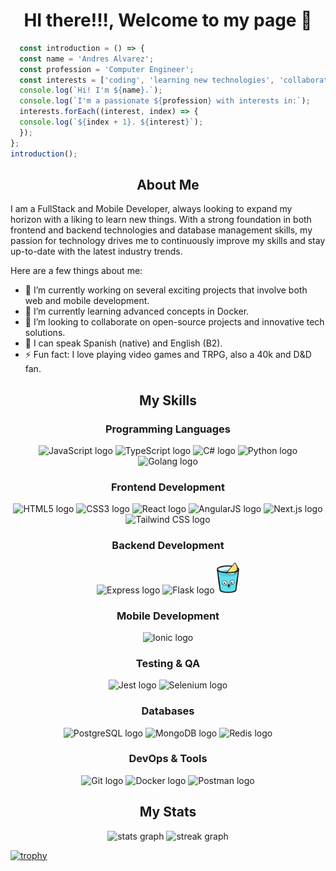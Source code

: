 <div >
  <h1 align="center">HI there!!!, Welcome to my page 👋 </h1>
  
  ```javascript
    const introduction = () => {
    const name = 'Andres Alvarez';
    const profession = 'Computer Engineer';
    const interests = ['coding', 'learning new technologies', 'collaborating on projects'];
    console.log(`Hi! I'm ${name}.`);
    console.log(`I'm a passionate ${profession} with interests in:`);
    interests.forEach((interest, index) => {
    console.log(`${index + 1}. ${interest}`);
    });
  };
  introduction();
```
</div>

<section>
  <h1 align="center">About Me</h1>
  <div>
    <p>I am a FullStack and Mobile Developer, always looking to expand my horizon with a liking to learn new things. With a strong foundation in both frontend and backend technologies and database management skills, my passion for technology drives me to continuously improve my skills and stay up-to-date with the latest industry trends.</p>
    <p>Here are a few things about me:</p>
    <ul>
      <li>🔬 I’m currently working on several exciting projects that involve both web and mobile development.</li>
      <li>🌱 I’m currently learning advanced concepts in Docker.</li>
      <li>👯️ I’m looking to collaborate on open-source projects and innovative tech solutions.</li>
      <li>💬 I can speak Spanish (native) and English (B2).</li>
      <li>⚡ Fun fact: I love playing video games and TRPG, also a 40k and D&D fan.</li>
    </ul>
  </div>
</section>

<section>
  <div align="center">
    <h2>My Skills</h2>
  </div>
  <h3 align="center">Programming Languages</h3>
  <div align="center">
    <img src="https://cdn.jsdelivr.net/gh/devicons/devicon/icons/javascript/javascript-plain.svg" height="50" alt="JavaScript logo" />
    <img src="https://cdn.jsdelivr.net/gh/devicons/devicon/icons/typescript/typescript-plain.svg" height="50" alt="TypeScript logo" />
    <img src="https://cdn.jsdelivr.net/gh/devicons/devicon/icons/csharp/csharp-plain.svg" height="50" alt="C# logo" />
    <img src="https://cdn.jsdelivr.net/gh/devicons/devicon/icons/python/python-original-wordmark.svg" height="50" alt="Python logo" />
    <img src="https://cdn.jsdelivr.net/gh/devicons/devicon/icons/go/go-original-wordmark.svg" height="50" alt="Golang logo" />
  </div>
  <h3 align="center">Frontend Development</h3>
  <div align="center">
    <img src="https://cdn.jsdelivr.net/gh/devicons/devicon/icons/html5/html5-plain-wordmark.svg" height="50" alt="HTML5 logo" />
    <img src="https://cdn.jsdelivr.net/gh/devicons/devicon/icons/css3/css3-plain-wordmark.svg" height="50" alt="CSS3 logo" />
    <img src="https://cdn.jsdelivr.net/gh/devicons/devicon/icons/react/react-original-wordmark.svg" height="50" alt="React logo" />
    <img src="https://cdn.jsdelivr.net/gh/devicons/devicon/icons/angularjs/angularjs-original.svg" height="50" alt="AngularJS logo" />
    <img src="https://cdn.jsdelivr.net/gh/devicons/devicon/icons/nextjs/nextjs-original.svg" height="50" alt="Next.js logo" />
    <img src="https://cdn.jsdelivr.net/gh/devicons/devicon/icons/tailwindcss/tailwindcss-original.svg" height="50" alt="Tailwind CSS logo" />
  </div>
  <h3 align="center">Backend Development</h3>
  <div align="center">
    <img src="https://cdn.jsdelivr.net/gh/devicons/devicon/icons/express/express-original.svg" height="50" alt="Express logo" />
    <img src="https://cdn.jsdelivr.net/gh/devicons/devicon/icons/flask/flask-original.svg" height="50" alt="Flask logo" />
    <img src="https://raw.githubusercontent.com/gin-gonic/logo/master/color.png" height="50" alt="Gin logo" />
  </div>
  <h3 align="center">Mobile Development</h3>
  <div align="center">
    <img src="https://cdn.jsdelivr.net/gh/devicons/devicon/icons/ionic/ionic-original-wordmark.svg" height="50" alt="Ionic logo" />
  </div>
  <h3 align="center">Testing & QA</h3>
  <div align="center">
    <img src="https://cdn.jsdelivr.net/gh/devicons/devicon/icons/jest/jest-plain.svg" height="50" alt="Jest logo" />
    <img src="https://cdn.jsdelivr.net/gh/devicons/devicon/icons/selenium/selenium-original.svg" height="50" alt="Selenium logo" />
  </div>
  <h3 align="center">Databases</h3>
  <div align="center">
    <img src="https://cdn.jsdelivr.net/gh/devicons/devicon/icons/postgresql/postgresql-original-wordmark.svg" height="50" alt="PostgreSQL logo" />
    <img src="https://cdn.jsdelivr.net/gh/devicons/devicon/icons/mongodb/mongodb-original-wordmark.svg" height="50" alt="MongoDB logo" />
    <img src="https://cdn.jsdelivr.net/gh/devicons/devicon/icons/redis/redis-original-wordmark.svg" height="50" alt="Redis logo" />
  </div>
  <h3 align="center">DevOps & Tools</h3>
  <div align="center">
    <img src="https://cdn.jsdelivr.net/gh/devicons/devicon/icons/git/git-original.svg" height="50" alt="Git logo" />
    <img src="https://cdn.jsdelivr.net/gh/devicons/devicon/icons/docker/docker-plain-wordmark.svg" height="50" alt="Docker logo" />
    <img src="https://cdn.jsdelivr.net/gh/devicons/devicon/icons/postman/postman-original.svg" height="50" alt="Postman logo" />
  </div>
</section>


<section>
  <h1 align="center">My Stats</h1>
  <div align="center">
    <img src="https://github-readme-stats.vercel.app/api?username=radsylph&hide_title=false&hide_rank=false&show_icons=true&include_all_commits=true&count_private=true&disable_animations=false&theme=react&locale=en&hide_border=false" height="150" alt="stats graph"  />
    <img src="https://streak-stats.demolab.com?user=radsylph&locale=en&mode=daily&theme=react&hide_border=false&border_radius=5" height="150" alt="streak graph" />
  </div>
  
  [![trophy](https://github-profile-trophy.vercel.app/?username=radsylph&theme=discord)](https://github.com/ryo-ma/github-profile-trophy)
</section>
